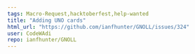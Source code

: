 ```yaml
---
tags: Macro-Request,hacktoberfest,help-wanted
title: "Adding UNO cards"
html_url: "https://github.com/ianfhunter/GNOLL/issues/324"
user: CodeWAdi
repo: ianfhunter/GNOLL
---
```


